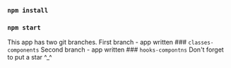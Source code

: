 ### `npm install` 
### `npm start`
This app has two git branches.
First branch - app written ### `classes-components`
Second branch - app written ### `hooks-compontns`
Don't forget to put a star ^_^
